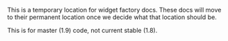 This is a temporary location for widget factory docs. These docs will move to their permanent location once we decide what that location should be.

This is for master (1.9) code, not current stable (1.8).